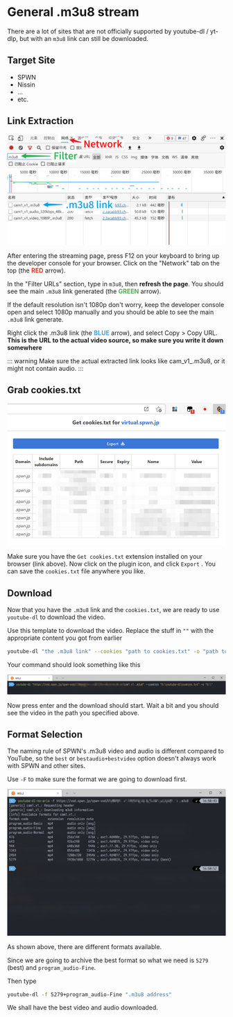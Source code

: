 # General .m3u8 stream

There are a lot of sites that are not officially supported by youtube-dl / yt-dlp, but with an `m3u8` link can still be downloaded.

## Target Site

- SPWN
- Nissin
- ...
- etc.

## Link Extraction

![step](./m3u8-0001.jpg)

After entering the streaming page, press F12 on your keyboard to bring up the developer console for your browser. Click on the "Network" tab on the top (the <span style="color:#e93320;font-weight:bold">RED</span> arrow).

In the "Filter URLs" section, type in `m3u8`, then **refresh the page**. You should see the main `.m3u8` link generated (the <span style="color:#59ac59;font-weight:bold">GREEN</span> arrow).

If the default resolution isn't 1080p don't worry, keep the developer console open and select 1080p manually and you should be able to see the main `.m3u8` link generate.

Right click the .m3u8 link (the <span style="color:#43a2e3;font-weight:bold">BLUE</span> arrow), and select Copy > Copy URL. **This is the URL to the actual video source, so make sure you write it down somewhere**

::: warning
Make sure the actual extracted link looks like cam_v1_.m3u8, or it might not contain audio.
:::

## Grab cookies.txt

![cookies](./m3u8-0002.jpg)

Make sure you have the `Get cookies.txt` extension installed on your browser (link above). Now click on the plugin icon, and click `Export` . You can save the `cookies.txt` file anywhere you like.

## Download

Now that you have the `.m3u8` link and the `cookies.txt`, we are ready to use `youtube-dl` to download the video. 

Use this template to download the video. Replace the stuff in `""` with the appropriate content you got from earlier

```bash
youtube-dl "the .m3u8 link" --cookies "path to cookies.txt" -o "path to where you want to save the video"
```

Your command should look something like this

![downloadlink](./m3u8-0003.jpg)

Now press enter and the download should start. Wait a bit and you should see the video in the path you specified above.

## Format Selection

The naming rule of SPWN's .m3u8 video and audio is different compared to YouTube, so the `best` or `bestaudio+bestvideo` option doesn't always work with SPWN and other sites.

Use `-F` to make sure the format we are going to download first.

![format](./m3u8-0004.jpg)

As shown above, there are different formats available.

Since we are going to archive the best format so what we need is `5279` (best) and `program_audio-Fine`.

Then type

```bash
youtube-dl -f 5279+program_audio-Fine ".m3u8 address"
```

We shall have the best video and audio downloaded.
